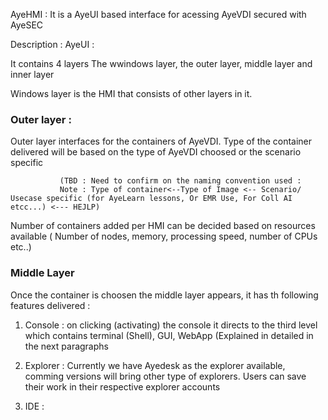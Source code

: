 
AyeHMI :
It is a AyeUI based interface for acessing AyeVDI secured with AyeSEC 

Description :
AyeUI :

It contains 4 layers The wwindows layer, the outer layer, middle layer and inner layer 

Windows layer is the HMI that consists of other layers in it.
### Outer layer : 
Outer layer interfaces for the containers of AyeVDI.
               Type of the container delivered will be based on  the type of AyeVDI choosed or the scenario specific 
               
               (TBD : Need to confirm on the naming convention used :
               Note : Type of container<--Type of Image <-- Scenario/ Usecase specific (for AyeLearn lessons, Or EMR Use, For Coll AI etcc...) <--- HEJLP)
               
Number of containers added per HMI can be decided based on resources available ( Number of nodes, memory, processing speed, number of CPUs etc..)

### Middle Layer
 Once the container is choosen the middle layer appears, it has th following features delivered :
 1) Console : 
   on clicking (activating) the console it directs to the third level which contains terminal (Shell), GUI, WebApp 
    (Explained in detailed in the next paragraphs
    
 2) Explorer : 
    Currently we have Ayedesk as the explorer available, comming versions will bring other type of explorers.
    Users can save their work in their respective explorer accounts
    
  3) IDE :
  
 
     
               

